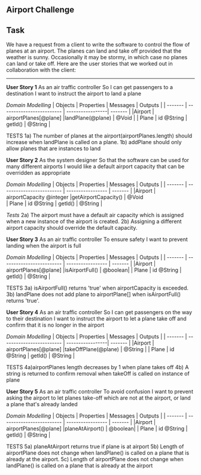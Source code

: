 Airport Challenge
----------

Task
-----

We have a request from a client to write the software to control the flow of planes at an airport. The planes can land and take off provided that the weather is sunny. Occasionally it may be stormy, in which case no planes can land or take off.  Here are the user stories that we worked out in collaboration with the client:

---------
**User Story 1**
As an air traffic controller
So I can get passengers to a destination
I want to instruct the airport to land a plane

*Domain Modelling*
| Objects | Properties                | Messages         | Outputs |
| ------- | ------------------------- | -----------------| ------- |
|Airport  | airportPlanes[@plane]     |landPlane(@plane) | @Void   |
| Plane   | id @String                | getId()          | @String |

TESTS
1a) The number of planes at the airport(airportPlanes.length) should increase when landPlane is called on a plane.
1b)  addPlane should only allow planes that are instances to land

**User Story 2**
As the system designer
So that the software can be used for many different airports
I would like a default airport capacity that can be overridden as appropriate

*Domain Modelling*
| Objects | Properties                | Messages            | Outputs |
| ------- | ------------------------- | -----------------   | ------- |
|Airport  | airportCapacity @integer  |getAirportCapacity() | @Void  
| Plane   | id @String                | getId()             | @String |

*Tests*
2a) The airport must have a default air capacity which is assigned when a new instance of the airport is created.
2b) Assigning a different airport capacity should override the default capacity.

**User Story 3**
As an air traffic controller
To ensure safety
I want to prevent landing when the airport is full

*Domain Modelling*
| Objects | Properties                | Messages             | Outputs |
| ------- | ------------------------- | -----------------    | ------- |
|Airport  | airportPlanes[@plane]     |isAirportFull()       | @boolean|
| Plane   | id @String                | getId()              | @String |

TESTS
3a) isAirportFull() returns 'true' when airportCapacity is exceeded.
3b) landPlane does not add plane to airportPlane[] when isAirportFull() returns 'true'.

**User Story 4**
As an air traffic controller
So I can get passengers on the way to their destination
I want to instruct the airport to let a plane take off and confirm that it is no longer in the airport

*Domain Modelling*
| Objects | Properties                | Messages         | Outputs |
| ------- | ------------------------- | -----------------| ------- |
|Airport  | airportPlanes[@plane]     |takeOffPlane(@plane) | @String |
| Plane   | id @String                | getId()          | @String |

TESTS
4a)airportPlanes length decreases by 1 when plane takes off
4b) A string is returned to confirm removal when takeOff is called on instance of plane

**User Story 5**
As an air traffic controller
To avoid confusion
I want to prevent asking the airport to let planes take-off which are not at the airport, or land a plane that's already landed

*Domain Modelling*
| Objects | Properties                | Messages            | Outputs |
| ------- | ------------------------- | -----------------   | ------- |
|Airport  | airportPlanes[@plane]     |planeAtAirport()        | @boolean|
| Plane   | id @String                | getId()             | @String |

TESTS
5a) planeAtAirport returns true if plane is at airport
5b) Length of airportPlane does not change when landPlane() is called on a plane that is already at the airport.
5c) Length of airportPlane does not change when landPlane() is called on a plane that is already at the airport
